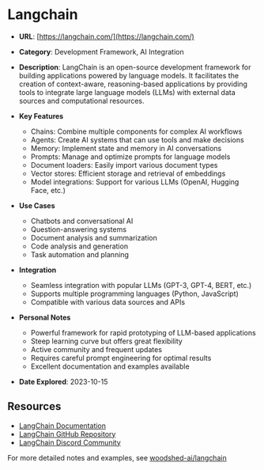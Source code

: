 # Langchain

- **URL**: [https://langchain.com/](https://langchain.com/)
- **Category**: Development Framework, AI Integration
- **Description**: LangChain is an open-source development framework for building applications powered by language models. It facilitates the creation of context-aware, reasoning-based applications by providing tools to integrate large language models (LLMs) with external data sources and computational resources.

- **Key Features**
  - Chains: Combine multiple components for complex AI workflows
  - Agents: Create AI systems that can use tools and make decisions
  - Memory: Implement state and memory in AI conversations
  - Prompts: Manage and optimize prompts for language models
  - Document loaders: Easily import various document types
  - Vector stores: Efficient storage and retrieval of embeddings
  - Model integrations: Support for various LLMs (OpenAI, Hugging Face, etc.)

- **Use Cases**
  - Chatbots and conversational AI
  - Question-answering systems
  - Document analysis and summarization
  - Code analysis and generation
  - Task automation and planning

- **Integration**
  - Seamless integration with popular LLMs (GPT-3, GPT-4, BERT, etc.)
  - Supports multiple programming languages (Python, JavaScript)
  - Compatible with various data sources and APIs

- **Personal Notes**
  - Powerful framework for rapid prototyping of LLM-based applications
  - Steep learning curve but offers great flexibility
  - Active community and frequent updates
  - Requires careful prompt engineering for optimal results
  - Excellent documentation and examples available

- **Date Explored**: 2023-10-15

## Resources

- [LangChain Documentation](https://python.langchain.com/en/latest/index.html)
- [LangChain GitHub Repository](https://github.com/hwchase17/langchain)
- [LangChain Discord Community](https://discord.gg/6adMQxSpJS)

For more detailed notes and examples, see [woodshed-ai/langchain](https://github.com/mpazaryna/woodshed-ai/tree/main/langchain)